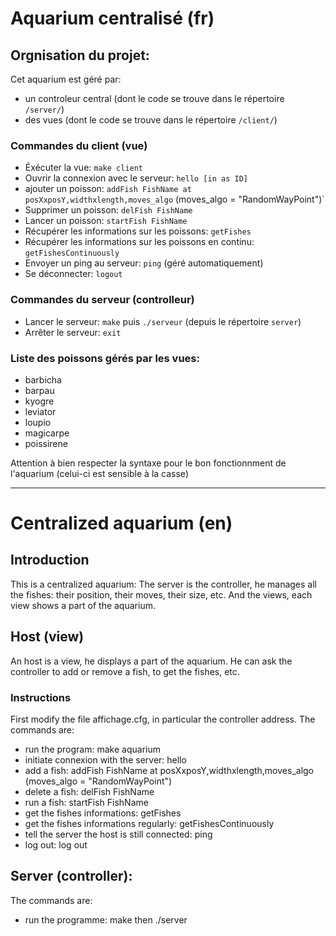 Aquarium centralisé (fr)
==================

Orgnisation du projet:
---------------------

Cet aquarium est géré par:
* un controleur central (dont le code se trouve dans le répertoire `/server/`) 
* des vues (dont le code se trouve dans le répertoire `/client/`)
 

### Commandes du client (vue)

* Éxécuter la vue: `make client`
* Ouvrir la connexion avec le serveur: `hello [in as ID]`
* ajouter un poisson: `addFish FishName at posXxposY,widthxlength,moves_algo` (moves_algo = "RandomWayPoint")`
* Supprimer un poisson: `delFish FishName`
* Lancer un poisson: `startFish FishName`
* Récupérer les informations sur les poissons: `getFishes`
* Récupérer les informations sur les poissons en continu: `getFishesContinuously`
* Envoyer un ping au serveur: `ping` (géré automatiquement)
* Se déconnecter: `logout`

### Commandes du serveur (controlleur)

* Lancer le serveur: `make` puis `./serveur` (depuis le répertoire `server`)
* Arrêter le serveur: `exit`

### Liste des poissons gérés par les vues:
* barbicha
* barpau
* kyogre
* leviator
* loupio
* magicarpe
* poissirene<br>

Attention à bien respecter la syntaxe pour le bon fonctionnment de l'aquarium (celui-ci est sensible à la casse)


<hr>


Centralized aquarium (en)
====================

Introduction
-------------

This is a centralized aquarium: The server is the controller, he manages all the fishes: their position, their moves, their size, etc. And the views, each view shows a part of the aquarium.

Host (view)
------------

An host is a view, he displays a part of the aquarium. He can ask the controller to add or remove a fish, to get the fishes, etc.

### Instructions

First modify the file affichage.cfg, in particular the controller address.
The commands are:
* run the program: make aquarium
* initiate connexion with the server: hello
* add a fish: addFish FishName at posXxposY,widthxlength,moves_algo (moves_algo = "RandomWayPoint")
* delete a fish: delFish FishName
* run a fish: startFish FishName
* get the fishes informations: getFishes
* get the fishes informations regularly: getFishesContinuously
* tell the server the host is still connected: ping
* log out: log out

Server (controller):
--------------------

The commands are:
* run the programme: make then ./server

